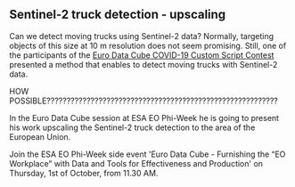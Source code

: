 ## Sentinel-2 truck detection - upscaling

Can we detect moving trucks using Sentinel-2 data? Normally, targeting objects of this size at 10 m resolution does not seem promising. Still, one of the participants of the [Euro Data Cube COVID-19 Custom Script Contest](https://www.sentinel-hub.com/contest-covid/) presented a method that enables to detect moving trucks with Sentinel-2 data. 

HOW POSSIBLE??????????????????????????????????????????????????????????


In the Euro Data Cube session at ESA EO Phi-Week he is going to present his work upscaling the Sentinel-2 truck detection to the area of the European Union. 

Join the ESA EO Phi-Week side event 'Euro Data Cube - Furnishing the “EO Workplace” with Data and Tools for Effectiveness and Production' on Thursday, 1st of October, from 11.30 AM. 
